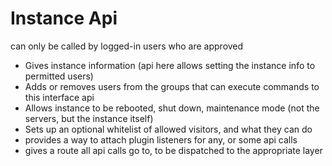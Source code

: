 # Instance Api

can only be called by logged-in users who are approved

* Gives instance information (api here allows setting the instance info to permitted users)
* Adds or removes users from the groups that can execute commands to this interface api
* Allows instance to be rebooted, shut down, maintenance mode (not the servers, but the instance itself)
* Sets up an optional whitelist of allowed visitors, and what they can do
* provides a way to attach plugin listeners for any, or some api calls
* gives a route all api calls go to, to be dispatched to the appropriate layer
